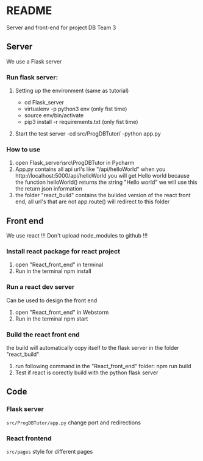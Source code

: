 # README #
Server and front-end for project DB Team 3

## Server ##
We use a Flask server

### Run flask server: ###
1) Setting up the environment (same as tutorial)
   - cd Flask_server
   - virtualenv -p python3 env (only fist time)
   - source env/bin/activate
   - pip3 install -r requirements.txt (only fist time)
   
2) Start the test server
   -cd src/ProgDBTutor/
   -python app.py
   
### How to use ###
1) open Flask_server\src\ProgDBTutor in Pycharm
2) App.py contains all api url's like "/api/helloWorld" when you http://localhost:5000/api/helloWorld you will get Hello world because the function helloWorld() returns the string "Hello world" we will use this the return json information
3) the folder "react_build" contains the builded version of the react front end, all url's that are not app.route() will redirect to this folder

## Front end ##
We use react
!!! Don't upload node_modules to github !!!

### Install react package for react project ###
1) open "React_front_end" in terminal
2) Run in the terminal npm install

### Run a react dev server ###
Can be used to design the front end
1) open "React_front_end" in Webstorm
2) Run in the terminal npm start

### Build the react front end ###
the build will automatically copy itself to the flask server in the folder "react_build"
1) run following command in the "React_front_end" folder: npm run build
2) Test if react is corectly build with the python flask server

## Code ##

### Flask server ###
```src/ProgDBTutor/app.py```
change port and redirections

### React frontend ###
```src/pages``` style for different pages
